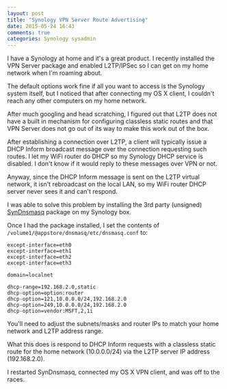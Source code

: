 ```yaml
---
layout: post
title: "Synology VPN Server Route Advertising"
date: 2015-05-24 16:43
comments: true
categories: Synology sysadmin
---
```


I have a Synology at home and it's a great product. I recently installed
the VPN Server package and enabled L2TP/IPSec so I can get on my home
network when I'm roaming about.

The default options work fine if all you want to access is the Synology
system itself, but I noticed that after connecting my OS X client,
I couldn't reach any other computers on my home network.

After much googling and head scratching, I figured out that L2TP does
not have a built in mechanism for configuring classless static routes and that
VPN Server does not go out of its way to make this work out of the box.

After establishing a connection over L2TP, a client will typically issue
a DHCP Inform broadcast message over the connection requesting such routes.
I let my WiFi router do DHCP so my Synology DHCP service is disabled. I don't
know if it would reply to these messages over VPN or not.

Anyway, since the DHCP Inform message is sent on the L2TP virtual network,
it isn't rebroadcast on the local LAN, so my WiFi router DHCP server never
sees it and can't respond.

I was able to solve this problem by installing the 3rd party (unsigned)
[SynDnsmasq](http://syndnsmasq.the-ninth.com) package on my Synology box.

Once I had the package installed, I set the contents of
`/volume1/@appstore/dnsmasq/etc/dnsmasq.conf` to:

	except-interface=eth0
	except-interface=eth1
	except-interface=eth2
	except-interface=eth3
	
	domain=localnet
	
	dhcp-range=192.168.2.0,static
	dhcp-option=option:router
	dhcp-option=121,10.0.0.0/24,192.168.2.0
	dhcp-option=249,10.0.0.0/24,192.168.2.0
	dhcp-option=vendor:MSFT,2,1i

You'll need to adjust the subnets/masks and router IPs to match
your home network and L2TP address range.

What this does is respond to DHCP Inform requests with a classless
static route for the home network (10.0.0.0/24) via the L2TP server
IP address (192.168.2.0).

I restarted SynDnsmasq, connected my OS X VPN client, and was off
to the races.